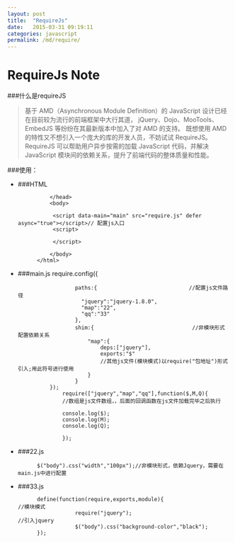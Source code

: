 ```yaml
---
layout: post
title:  "RequireJs"
date:   2015-03-31 09:19:11
categories: javascript
permalink: /md/require/
---
```



RequireJs Note
=============

###什么是requireJS

> 基于 AMD（Asynchronous Module Definition）的 JavaScript 设计已经在目前较为流行的前端框架中大行其道，
> jQuery、Dojo、MooTools、EmbedJS 等纷纷在其最新版本中加入了对 AMD 的支持。
> 既想使用 AMD 的特性又不想引入一个庞大的库的开发人员，不妨试试 RequireJS。
> RequireJS 可以帮助用户异步按需的加载 JavaScript 代码，并解决 JavaScript 模块间的依赖关系，提升了前端代码的整体质量和性能。

###使用：

- ###HTML
                <html>
                <head>
                    <title>requirejs入门（一）</title>
                    <meta charset="utf-8">

                </head>
                <body>

                 <script data-main="main" src="require.js" defer async="true"></script>// 配置js入口
                 <script>

                 </script>

                </body>
            </html>


- ###main.js
                require.config({

                        paths:{                             //配置js文件路径
                          "jquery":"jquery-1.8.0",
                          "map":"22",
                          "qq":"33"
                        },
                        shim:{                               //非模块形式 配置依赖关系
                        	"map":{
                        		deps:["jquery"],
                        		exports:"$"
                        		//其他js文件(模块模式)以require("包地址")形式引入;用此符号进行使用
                        	}
                        }
                });
                    require(["jquery","map","qq"],function($,M,Q){
                    //数组是js文件数组，，后面的回调函数在js文件加载完毕之后执行

                    console.log($);
                    console.log(M);
                    console.log(Q);

                    });

- ###22.js

            $("body").css("width","100px");//非模块形式，依赖Jquery，需要在main.js中进行配置

- ###33.js

            define(function(require,exports,module){                        //模块模式
                        require("jquery");                                  //引入jquery
                        $("body").css("background-color","black");
            });